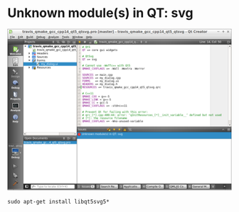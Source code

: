 # Unknown module(s) in QT: svg

![Unknown module(s) in QT: svg](Unknown_module_s_in_QT_svg.png)

```
sudo apt-get install libqt5svg5*
```
